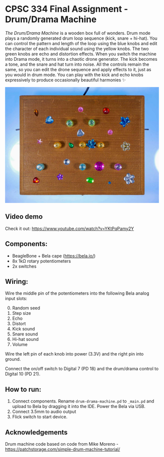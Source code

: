 # CPSC 334 Final Assignment - Drum/Drama Machine

*The Drum/Drama Machine* is a wooden box full of wonders. Drum mode plays a randomly generated drum loop sequence (kick, snare + hi-hat). You can control the pattern and length of the loop using the blue knobs and edit the character of each individual sound using the yellow knobs. The two green knobs are echo and distortion effects. When you switch the machine into Drama mode, it turns into a chaotic drone generator. The kick becomes a tone, and the snare and hat turn into noise. All the controls remain the same, so you can edit the drone sequence and apply effects to it, just as you would in drum mode. You can play with the kick and echo knobs expressively to produce occasionally beautiful harmonies ✨

![Drum/Drama Machine](photo.jpg)

## Video demo

Check it out: https://www.youtube.com/watch?v=YKtPqPamy2Y

## Components:

- BeagleBone + Bela cape (https://bela.io/)
- 8x 1kΩ rotary potentiometers
- 2x switches

## Wiring:

Wire the middle pin of the potentiometers into the following Bela analog input slots:

0. Random seed
1. Step size
2. Echo
3. Distort
4. Kick sound
5. Snare sound
6. Hi-hat sound
7. Volume

Wire the left pin of each knob into power (3.3V) and the right pin into ground.

Connect the on/off switch to Digital 7 (PD 18) and the drum/drama control to Digital 10 (PD 21).

## How to run:

1. Connect components. Rename `drum-drama-machine.pd` to `_main.pd` and upload to Bela by dragging it into the IDE. Power the Bela via USB.
2. Connect 3.5mm to audio output
3. Flick switch to start device.

## Acknowledgements

Drum machine code based on code from Mike Moreno - https://patchstorage.com/simple-drum-machine-tutorial/
